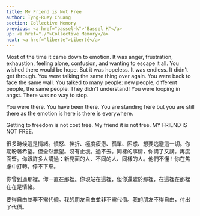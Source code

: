 ```yaml
---
title: My Friend is Not Free
author: Tyng-Ruey Chuang
section: Collective Memory
previous: <a href="bassel-k">"Bassel K"</a>
up: <a href="./">Collective Memory</a>
next: <a href="liberte">Liberté</a>
---
```


Most of the time it came down to emotion. It was anger, frustration,
exhaustion, feeling alone, confusion, and wanting to escape it
all. You wished there would be hope. But it was hopeless. It was
endless. It didn't get through. You were talking the same thing over
again. You were back to face the same wall. You talked to many people:
new people, different people, the same people. They didn't understand!
You were looping in angst. There was no way to stop.

You were there. You have been there. You are standing here but you are
still there as the emotion is here is there is everywhere.

Getting to freedom is not cost free. My friend it is not free. MY
FRIEND IS NOT FREE.

很多時候這是情緒。憤怒、挫折、極度疲憊、孤單、困惑、想要逃避這一切。你
期盼著希望。但全然無望。沒有止境。過不去。同樣的事情，你講了又講。再度
面壁。你跟許多人講過：新見面的人、不同的人、同樣的人。他們不懂！你在焦
慮中打轉。停不下來。

你曾到過那裡。你一直在那裡。你現站在這裡，但你還處於那裡，在這裡在那裡
在在是情緒。

要得自由並非不需代價。我的朋友自由並非不需代價。我的朋友不得自由，付出
了代價。
